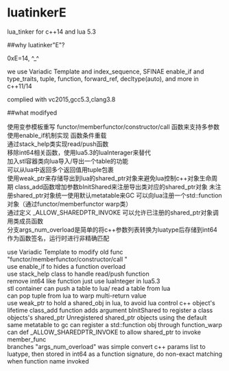 # luatinkerE
lua_tinker for c++14 and lua 5.3

##why luatinker"E"?

0xE=14, ^_^


we use Variadic Template and index_sequence, SFINAE enable_if and type_traits, tuple, function, forward_ref, decltype(auto), and more in c++11/14


complied with vc2015,gcc5.3,clang3.8


##what modifyed

使用变参模板重写 functor/memberfunctor/constructor/call 函数来支持多参数  
使用enable_if机制实现 函数条件重载  
通过stack_help类实现read/push函数  
移除int64相关函数，使用lua5.3的luaInterager来替代  
加入stl容器类向lua导入/导出一个table的功能  
可以从lua中返回多个返回值用tuple包裹  
使用weak_ptr来存储导出到lua的shared_ptr对象来避免lua控制c++对象生命周期
class_add函数增加参数bInitShared来注册导出类对应的shared_ptr对象
未注册shared_ptr对象统一使用默认metatable来GC
可以向lua注册一个std::function对象（通过functor/memberfunctor warp类）  
通过定义 _ALLOW_SHAREDPTR_INVOKE 可以允许已注册的shared_ptr对象调用类成员函数  
分支args_num_overload是简单的将c++参数列表转换为luatype后存储到int64作为函数签名，运行时进行非精确匹配


use Variadic Template to modify old func "functor/memberfunctor/constructor/call "  
use enable_if to hides a function overload  
use stack_help class to handle read/push function  
remove int64 like function just use luaInteger in lua5.3  
stl container can push a table to lua/ read a table from lua  
can pop tuple from lua to warp multi-return value  
use weak_ptr to hold a shared_obj in lua, to avoid lua control c++ object's lifetime
class_add function adds argument bInitShared to register a class objects's shared_ptr
Unregistered shared_ptr objects using the default same metatable to gc
can register a std::function obj through function_warp  
can def _ALLOW_SHAREDPTR_INVOKE to allow shared_ptr to invoke member_func  
branches "args_num_overload" was simple convert c++ params list to luatype, then stored in int64 as a function signature, do non-exact matching when function name invoked

